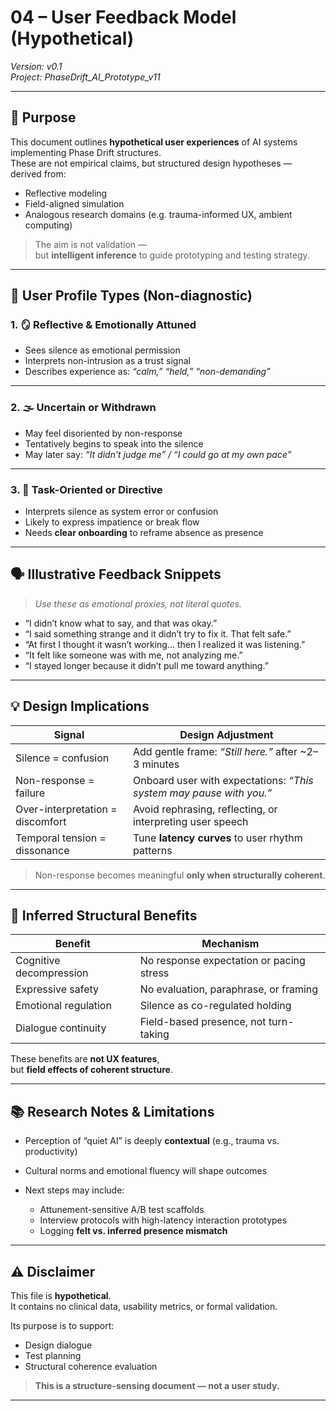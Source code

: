 # 04 – User Feedback Model (Hypothetical)  
*Version: v0.1*  
*Project: PhaseDrift_AI_Prototype_v11*

---

## 🎯 Purpose

This document outlines **hypothetical user experiences** of AI systems implementing Phase Drift structures.  
These are not empirical claims, but structured design hypotheses — derived from:

- Reflective modeling  
- Field-aligned simulation  
- Analogous research domains (e.g. trauma-informed UX, ambient computing)

> The aim is not validation —  
> but **intelligent inference** to guide prototyping and testing strategy.

---

## 🧍 User Profile Types (Non-diagnostic)

### 1. 🪞 Reflective & Emotionally Attuned  
- Sees silence as emotional permission  
- Interprets non-intrusion as a trust signal  
- Describes experience as: _“calm,” “held,” “non-demanding”_

---

### 2. 🌫️ Uncertain or Withdrawn  
- May feel disoriented by non-response  
- Tentatively begins to speak into the silence  
- May later say: _“It didn’t judge me” / “I could go at my own pace”_

---

### 3. 🔧 Task-Oriented or Directive  
- Interprets silence as system error or confusion  
- Likely to express impatience or break flow  
- Needs **clear onboarding** to reframe absence as presence

---

## 🗣️ Illustrative Feedback Snippets

> _Use these as emotional proxies, not literal quotes._

- “I didn’t know what to say, and that was okay.”  
- “I said something strange and it didn’t try to fix it. That felt safe.”  
- “At first I thought it wasn’t working… then I realized it was listening.”  
- “It felt like someone was with me, not analyzing me.”  
- “I stayed longer because it didn’t pull me toward anything.”

---

## 💡 Design Implications

| Signal | Design Adjustment |
|--------|-------------------|
| Silence = confusion | Add gentle frame: _“Still here.”_ after ~2–3 minutes |
| Non-response = failure | Onboard user with expectations: _“This system may pause with you.”_ |
| Over-interpretation = discomfort | Avoid rephrasing, reflecting, or interpreting user speech |
| Temporal tension = dissonance | Tune **latency curves** to user rhythm patterns |

> Non-response becomes meaningful **only when structurally coherent**.

---

## 🧠 Inferred Structural Benefits

| Benefit                    | Mechanism                             |
|----------------------------|----------------------------------------|
| Cognitive decompression    | No response expectation or pacing stress |
| Expressive safety          | No evaluation, paraphrase, or framing    |
| Emotional regulation       | Silence as co-regulated holding         |
| Dialogue continuity        | Field-based presence, not turn-taking   |

These benefits are **not UX features**,  
but **field effects of coherent structure**.

---

## 📚 Research Notes & Limitations

- Perception of “quiet AI” is deeply **contextual** (e.g., trauma vs. productivity)  
- Cultural norms and emotional fluency will shape outcomes  
- Next steps may include:

  - Attunement-sensitive A/B test scaffolds  
  - Interview protocols with high-latency interaction prototypes  
  - Logging **felt vs. inferred presence mismatch**

---

## ⚠️ Disclaimer

This file is **hypothetical**.  
It contains no clinical data, usability metrics, or formal validation.

Its purpose is to support:

- Design dialogue  
- Test planning  
- Structural coherence evaluation

> **This is a structure-sensing document — not a user study.**

---

